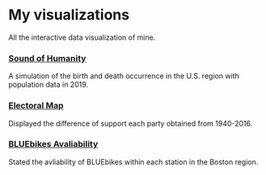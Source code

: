 # My visualizations

All the interactive data visualization of mine.


### [Sound of Humanity](https://washuvis.github.io/soundofhumanity/draft-v4/index.html)
A simulation of the birth and death occurrence in the U.S. region with population data in 2019.


### [Electoral Map](datavis/Electoral)
Displayed the difference of support each party obtained from 1940-2016.

### [BLUEbikes Avaliability](datavis/BLUEbikes)
Stated the avliability of BLUEbikes within each station in the Boston region.
